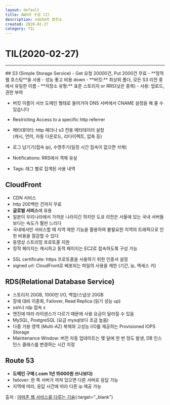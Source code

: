 ```yaml
---
layout: default
title: AWS의 구성 (2)
description: nab5m의 발전소
created: 2020-02-27
category: TIL
---
```

# TIL(2020-02-27)
<hr>
## S3 (Simple Storage Service)
- Get 요청 20000건, Put 2000건 무료
- **정적 웹 호스팅**을 사용
- 성능 좋고 비용 down
- **버킷:** 최상위 폴더, 모든 S3 리전 중에서 유일한 이름
- **저장소 유형:** 표준 스토리지 or RRS(낮은 중복)
- 사용: 업로드, 권한 부여

- 버킷 이름이 서브 도메인 형태로 들어가야 DNS 서버에서 CNAME 설정을 해 줄 수 있습니다
- Restricting Access to a specific http referrer
- 메타데이터: http 헤더나 s3 전용 메타데이터 설정<br>
(캐시, 언어, 자동 다운로드, 리다이렉트, 압축 등)

- 로그 남기기(접속 ip), 수명주기(일정 시간 접속이 없으면 삭제)
- Notifications: RRS에서 객체 유실
- Tags: 태그 별로 집계된 사용 내역

## CloudFront
- CDN 서비스
- http 200백만 건까지 무료
- **글로벌 서비스**에 유용
- 일본이 우리나라에서 가까운 나라이긴 하지만 도쿄 리전은 서울에 있는 국내 서버들보다는 속도가 훨씬 느리다
- 국내에서만 서비스할 때 지역 제한 기능을 활용하여 불필요한 지역의 트래픽으로 인한 비용을 절감할 수 있다
- 동영상 스트리밍 프로토콜 지원
- 정적 페이지는 캐시하고 동적 페이지는 EC2로 접속하도록 구성 가능

* SSL certificate: https 프로토콜을 사용하기 위한 인증서 설정
* signed url: CloudFront로 배포되는 파일의 사용을 제한 (기간, ip, 엑세스 키)

## RDS(Relational Database Service)
- 스토리지 20GB, 1000만 I/O, 백업/스냅샷 20GB
- 장애 대비 이중화, Failover, Read Replica (읽기 성능 up)
- ssh나 rdp 접속 x
- 엔진에 따라 라이센스가 다르기 때문에 사용 요금이 달라질 수 있음
- MySQL, PostgreSQL (요금 mysql보다 조금 높음)
- 다중 가용 영역 (Multi-AZ) 복제와 고성능 I/O를 제공하는 Provisioned IOPS Storage
- Maintenance Window: 버전 자동 업데이트는 몇 달에 한 번 정도 발생, DB 인스턴스 클래스를 변경하는 시간 지정

## Route 53
- **도메인 구매 (.com 1년 15000원 쓰나보다)**
- failover: 한 쪽 서버가 꺼져 있으면 다른 서버로 응답 가능
- 지역에 따라, 응답 시간에 따라 다른 ip 제공 가능

출처 : [아마존 웹 서비스를 다루는 기술](http://www.pyrasis.com/aws.html){:target="_blank"}